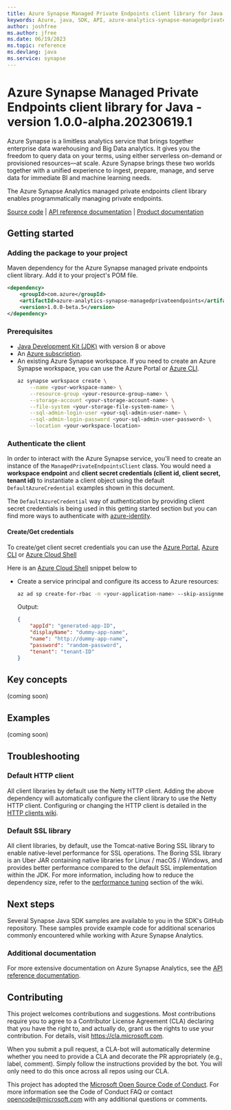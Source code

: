 ```yaml
---
title: Azure Synapse Managed Private Endpoints client library for Java
keywords: Azure, java, SDK, API, azure-analytics-synapse-managedprivateendpoints, synapse
author: joshfree
ms.author: jfree
ms.date: 06/19/2023
ms.topic: reference
ms.devlang: java
ms.service: synapse
---
```

# Azure Synapse Managed Private Endpoints client library for Java - version 1.0.0-alpha.20230619.1 

Azure Synapse is a limitless analytics service that brings together enterprise data warehousing and Big Data analytics. It gives you the freedom to query data on your terms, using either serverless on-demand or provisioned resources—at scale. Azure Synapse brings these two worlds together with a unified experience to ingest, prepare, manage, and serve data for immediate BI and machine learning needs.

The Azure Synapse Analytics managed private endpoints client library enables programmatically managing private endpoints.

[Source code][source_code] | [API reference documentation][api_documentation] | [Product documentation][azsynapse_docs]

## Getting started
### Adding the package to your project
Maven dependency for the Azure Synapse managed private endpoints client library. Add it to your project's POM file.

[//]: # ({x-version-update-start;com.azure:azure-analytics-synapse-managedprivateendpoints;current})
```xml
<dependency>
    <groupId>com.azure</groupId>
    <artifactId>azure-analytics-synapse-managedprivateendpoints</artifactId>
    <version>1.0.0-beta.5</version>
</dependency>
```
[//]: # ({x-version-update-end})

### Prerequisites
- [Java Development Kit (JDK)][jdk] with version 8 or above
- An [Azure subscription][azure_sub].
- An existing Azure Synapse workspace. If you need to create an Azure Synapse workspace, you can use the Azure Portal or [Azure CLI][azure_cli].
    ```Bash
    az synapse workspace create \
        --name <your-workspace-name> \
        --resource-group <your-resource-group-name> \
        --storage-account <your-storage-account-name> \
        --file-system <your-storage-file-system-name> \
        --sql-admin-login-user <your-sql-admin-user-name> \
        --sql-admin-login-password <your-sql-admin-user-password> \
        --location <your-workspace-location>
    ```

### Authenticate the client
In order to interact with the Azure Synapse service, you'll need to create an instance of the `ManagedPrivateEndpointsClient` class. You would need a **workspace endpoint** and **client secret credentials (client id, client secret, tenant id)** to instantiate a client object using the default `DefaultAzureCredential` examples shown in this document.

The `DefaultAzureCredential` way of authentication by providing client secret credentials is being used in this getting started section but you can find more ways to authenticate with [azure-identity][azure_identity].

#### Create/Get credentials
To create/get client secret credentials you can use the [Azure Portal][azure_create_application_in_portal], [Azure CLI][azure_synapse_cli_full] or [Azure Cloud Shell](https://shell.azure.com/bash)

Here is an [Azure Cloud Shell](https://shell.azure.com/bash) snippet below to

 * Create a service principal and configure its access to Azure resources:

    ```Bash
    az ad sp create-for-rbac -n <your-application-name> --skip-assignment
    ```

    Output:

    ```json
    {
        "appId": "generated-app-ID",
        "displayName": "dummy-app-name",
        "name": "http://dummy-app-name",
        "password": "random-password",
        "tenant": "tenant-ID"
    }
    ```

## Key concepts

(coming soon)

## Examples

(coming soon)

## Troubleshooting

### Default HTTP client
All client libraries by default use the Netty HTTP client. Adding the above dependency will automatically configure the client library to use the Netty HTTP client. Configuring or changing the HTTP client is detailed in the [HTTP clients wiki](https://github.com/Azure/azure-sdk-for-java/wiki/HTTP-clients).

### Default SSL library
All client libraries, by default, use the Tomcat-native Boring SSL library to enable native-level performance for SSL operations. The Boring SSL library is an Uber JAR containing native libraries for Linux / macOS / Windows, and provides better performance compared to the default SSL implementation within the JDK. For more information, including how to reduce the dependency size, refer to the [performance tuning][performance_tuning] section of the wiki.

## Next steps
Several Synapse Java SDK samples are available to you in the SDK's GitHub repository. These samples provide example code for additional scenarios commonly encountered while working with Azure Synapse Analytics.

###  Additional documentation
For more extensive documentation on Azure Synapse Analytics, see the [API reference documentation][azsynapse_rest].

## Contributing

This project welcomes contributions and suggestions. Most contributions require you to agree to a Contributor License Agreement (CLA) declaring that you have the right to, and actually do, grant us the rights to use your contribution. For details, visit https://cla.microsoft.com.

When you submit a pull request, a CLA-bot will automatically determine whether you need to provide a CLA and decorate the PR appropriately (e.g., label, comment). Simply follow the instructions provided by the bot. You will only need to do this once across all repos using our CLA.

This project has adopted the [Microsoft Open Source Code of Conduct](https://opensource.microsoft.com/codeofconduct/). For more information see the Code of Conduct FAQ or contact <opencode@microsoft.com> with any additional questions or comments.

<!-- LINKS -->
[source_code]: https://github.com/Azure/azure-sdk-for-java/blob/main/sdk/synapse/azure-analytics-synapse-accesscontrol/src
[api_documentation]: https://azure.github.io/azure-sdk-for-java
[azsynapse_docs]: /azure/synapse-analytics/
[azure_identity]: https://github.com/Azure/azure-sdk-for-java/tree/main/sdk/identity/azure-identity
[maven]: https://maven.apache.org/
[azure_subscription]: https://azure.microsoft.com/
[jdk]: /azure/developer/java/fundamentals/?view=azure-java-stable
[azure_sub]: https://azure.microsoft.com/free/
[azure_synapse]: /azure/synapse-analytics/quickstart-create-workspace
[azure_cli]: /cli/azure
[rest_api]: /rest/api/synapse/
[azsynapse_rest]: /rest/api/synapse/
[azure_create_application_in_portal]: /azure/active-directory/develop/howto-create-service-principal-portal
[azure_synapse_cli_full]: /cli/azure/synapse?view=azure-cli-latest
[performance_tuning]: https://github.com/Azure/azure-sdk-for-java/wiki/Performance-Tuning


